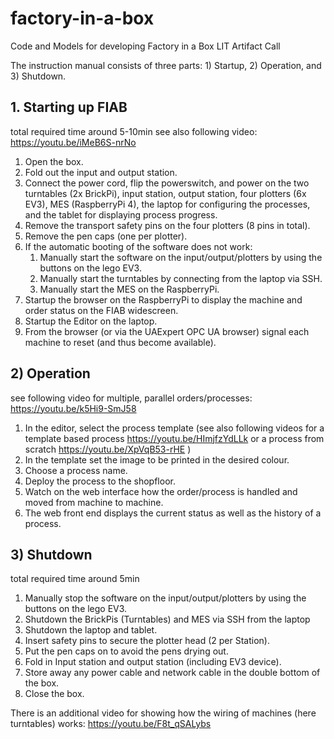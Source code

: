 # factory-in-a-box
Code and Models for developing Factory in a Box LIT Artifact Call

The instruction manual consists of three parts: 1) Startup, 2) Operation, and 3) Shutdown.

## 1.  Starting up FIAB 
total required time around 5-10min
see also following video: https://youtu.be/iMeB6S-nrNo
1.  Open the box. 
1.	Fold out the input and output station.
1.	Connect the power cord, flip the powerswitch, and power on the two turntables (2x BrickPi), input station, output station, four plotters (6x EV3), MES (RaspberryPi 4), the laptop for configuring the processes, and the tablet for displaying process progress.
1.	Remove the transport safety pins on the four plotters (8 pins in total).
1.	Remove the pen caps (one per plotter).
1.	If the automatic booting of the software does not work:
    1.  Manually start the software on the input/output/plotters by using the buttons on the lego EV3.
    1.  Manually start the turntables by connecting from the laptop via SSH.
    1.  Manually start the MES on the RaspberryPi.
1.	Startup the browser on the RaspberryPi to display the machine and order status on the FIAB widescreen.
1.	Startup the Editor on the laptop.
1.	From the browser (or via the UAExpert OPC UA browser) signal each machine to reset (and thus become available).
 
## 2)	Operation 
see following video for multiple, parallel orders/processes: https://youtu.be/k5Hi9-SmJ58 
1.	In the editor, select the process template (see also following videos for a template based process https://youtu.be/HImjfzYdLLk or a process from scratch https://youtu.be/XpVqB53-rHE )
1.	In the template set the image to be printed in the desired colour.
1.	Choose a process name.
1.	Deploy the process to the shopfloor.
1.	Watch on the web interface how the order/process is handled and moved from machine to machine.
1.	The web front end displays the current status as well as the history of a process.

## 3)	Shutdown 
total required time around 5min
1.	Manually stop the software on the input/output/plotters by using the buttons on the lego EV3.
1.	Shutdown the BrickPis (Turntables) and MES via SSH from the laptop
1.	Shutdown the laptop and tablet.
1.	Insert safety pins to secure the plotter head (2 per Station).
1.	Put the pen caps on to avoid the pens drying out.
1.	Fold in Input station and output station (including EV3 device).
1.	Store away any power cable and network cable in the double bottom of the box.
1.	Close the box.

There is an additional video for showing how the wiring of machines (here turntables) works: https://youtu.be/F8t_qSALybs 
